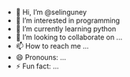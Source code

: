 - 👋 Hi, I’m @selinguney
- 👀 I’m interested in programming
- 🌱 I’m currently learning python
- 💞️ I’m looking to collaborate on ...
- 📫 How to reach me ...
- 😄 Pronouns: ...
- ⚡ Fun fact: ...

<!---
selinguney/selinguney is a ✨ special ✨ repository because its `README.md` (this file) appears on your GitHub profile.
You can click the Preview link to take a look at your changes.
--->
